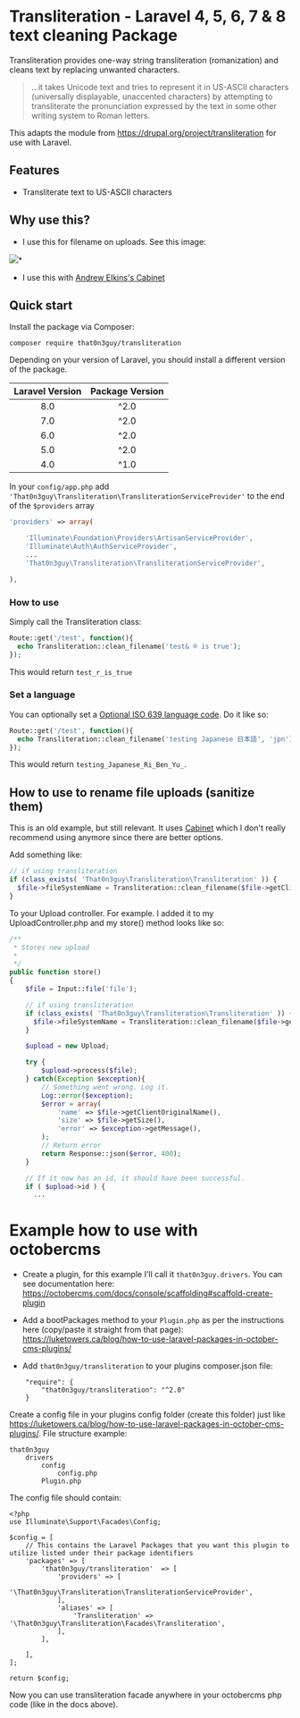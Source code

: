 Transliteration - Laravel 4, 5, 6, 7 & 8 text cleaning Package
=====================

Transliteration provides one-way string transliteration (romanization) and cleans text by replacing unwanted characters.

> ...it takes Unicode text and tries to represent it in US-ASCII characters (universally displayable, unaccented characters) by attempting to transliterate the pronunciation expressed by the text in some other writing system to Roman letters.

This adapts the module from https://drupal.org/project/transliteration for use with Laravel.

## Features

* Transliterate text to US-ASCII characters

## Why use this?

* I use this for filename on uploads.   See this image:


![](https://drupal.org/files/styles/grid-3/public/images/translit_0.png?itok=CwKAPBtB)*

* I use this with [Andrew Elkins's Cabinet](https://github.com/andrewelkins/cabinet)

## Quick start

Install the package via Composer:

    composer require that0n3guy/transliteration

Depending on your version of Laravel, you should install a different version of the package.

| Laravel Version | Package Version |
|:---------------:|:---------------:|
|       8.0       |      ^2.0       |
|       7.0       |      ^2.0       |
|       6.0       |      ^2.0       |
|       5.0       |      ^2.0       |
|       4.0       |      ^1.0       |

In your `config/app.php` add `'That0n3guy\Transliteration\TransliterationServiceProvider'` to the end of the `$providers` array

```php
'providers' => array(

    'Illuminate\Foundation\Providers\ArtisanServiceProvider',
    'Illuminate\Auth\AuthServiceProvider',
    ...
    'That0n3guy\Transliteration\TransliterationServiceProvider',

),
```

### How to use

Simply call the Transliteration class:

```php
Route::get('/test', function(){
  echo Transliteration::clean_filename('test& ® is true');
});
```

This would return `test_r_is_true`

### Set a language

You can optionally set a [Optional ISO 639 language code](http://en.wikipedia.org/wiki/List_of_ISO_639-1_codes).  Do it like so:

```php
Route::get('/test', function(){
  echo Transliteration::clean_filename('testing Japanese 日本語', 'jpn');
});
```

This would return `testing_Japanese_Ri_Ben_Yu_`.


## How to use to rename file uploads (sanitize them)
This is an old example, but still relevant.   It uses [Cabinet](https://github.com/andrewelkins/cabinet) which I don't really recommend using anymore since there are better options.

Add something like:

```php
// if using transliteration
if (class_exists( 'That0n3guy\Transliteration\Transliteration' )) {
  $file->fileSystemName = Transliteration::clean_filename($file->getClientOriginalName());  // You can see I am cleaning the filename
}
```

To your Upload controller.  For example.  I added it to my UploadController.php and my store() method looks like so:

```php
/**
 * Stores new upload
 *
 */
public function store()
{
    $file = Input::file('file');

    // if using transliteration
    if (class_exists( 'That0n3guy\Transliteration\Transliteration' )) {
      $file->fileSystemName = Transliteration::clean_filename($file->getClientOriginalName());
    }

    $upload = new Upload;

    try {
        $upload->process($file);
    } catch(Exception $exception){
        // Something went wrong. Log it.
        Log::error($exception);
        $error = array(
            'name' => $file->getClientOriginalName(),
            'size' => $file->getSize(),
            'error' => $exception->getMessage(),
        );
        // Return error
        return Response::json($error, 400);
    }

    // If it now has an id, it should have been successful.
    if ( $upload->id ) {
      ...
```

# Example how to use with octobercms

* Create a plugin, for this example I'll call it `that0n3guy.drivers`.  You can see documentation here: https://octobercms.com/docs/console/scaffolding#scaffold-create-plugin

* Add a bootPackages method to your `Plugin.php` as per the instructions here (copy/paste it straight from that page):
https://luketowers.ca/blog/how-to-use-laravel-packages-in-october-cms-plugins/

* Add `that0n3guy/transliteration` to your plugins composer.json file:
```
    "require": {
        "that0n3guy/transliteration": "^2.0"
    }
```

Create a config file in your plugins config folder (create this folder) just like https://luketowers.ca/blog/how-to-use-laravel-packages-in-october-cms-plugins/.   File structure example:

```
that0n3guy
    drivers
        config
            config.php
        Plugin.php
```

The config file should contain:
```
<?php
use Illuminate\Support\Facades\Config;

$config = [
    // This contains the Laravel Packages that you want this plugin to utilize listed under their package identifiers
    'packages' => [
        'that0n3guy/transliteration'  => [
            'providers' => [
                '\That0n3guy\Transliteration\TransliterationServiceProvider',
            ],
            'aliases' => [
                'Transliteration' => '\That0n3guy\Transliteration\Facades\Transliteration',
            ],
        ],

    ],
];

return $config;
```

Now you can use transliteration facade anywhere in your octobercms php code (like in the docs above).
